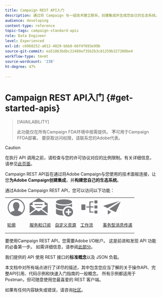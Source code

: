 ```yaml
---
title: Campaign REST API入门
description: 通过将 Campaign 与一组技术建立联系，创建集成并生成您自己的生态系统。
audience: developing
content-type: reference
topic-tags: campaign-standard-apis
role: Data Engineer
level: Experienced
exl-id: c6968252-a012-4029-bbb8-66f4f693e99b
source-git-commit: ea51863bdbc22489af35b2b3c81259b327380be4
workflow-type: tm+mt
source-wordcount: '238'
ht-degree: 47%

---
```


# Campaign REST API入门 {#get-started-apis}

>[!AVAILABILITY]
>
>此功能仅在所有Campaign FDA环境中按需提供。 **不**&#x200B;可用于Campaign FFDA部署。 要获取访问权限，请联系您的Adobe代表。

>[!CAUTION]
>
>在执行 API 调用之前，请检查与您的许可协议对应的比例限制。有关详细信息，请参见[此页面](https://helpx.adobe.com/legal/product-descriptions/campaign-standard.html#ITInfrastructureResourcesbyActiveProfilesTiers)。

Campaign REST API旨在通过将Adobe Campaign与您使用的技术面板连接，让您&#x200B;**为Adobe Campaign创建集成**，并&#x200B;**构建您自己的生态系统**。

通过Adobe Campaign REST API，您可以访问以下功能：

<table><tr>
 <td valign="top"><a href="retrieving-profiles.md"><img width="60px" alt="条件" src="assets/icon_profile.svg"/></a><p><a href="retrieving-profiles.md">轮廓</a></p></td>
<td valign="top"><a href="creating-a-service.md"><img width="60px" alt="条件" src="assets/icon_services.svg"/></a><p><a href="creating-a-service.md">服务和订阅</a></p></td>
<td valign="top"><a href="interacting-with-custom-resources.md"><img width="60px" alt="条件" src="assets/icon_customresources.svg"/></a><p><a href="interacting-with-custom-resources.md">自定义资源</a></p></td>
<td valign="top"><a href="controlling-a-workflow.md"><img width="60px" alt="条件" src="assets/icon_workflows.svg"/></a><p><a href="controlling-a-workflow.md">工作流</a></p></td>
<td valign="top"><a href="managing-transactional-messages.md"><img width="60px" alt="条件" src="assets/icon_transactionalmessage.svg"/></a><p><a href="managing-transactional-messages.md">事务型消息传递</a></p></td>
</tr></table>

要使用Campaign REST API，您需要Adobe I/O帐户。 这是前进和发现 API 功能的必备第一步。
如需详细信息，请参阅[此部分](setting-up-api-access.md)。

我们提供的 API 使用 REST 接口的&#x200B;**标准概念**&#x200B;以及 JSON 负载。

本文档中对所有端点进行了详尽的描述，其中包含您应当了解的关于操作API、完整API引用、代码示例和快速入门指南的一般概念。 所有示例都适用于 Postman，但可随意使用您最喜爱的 REST 客户端。

如果有任何内容缺失或错误，请咨询[社区](https://experienceleaguecommunities.adobe.com/t5/adobe-campaign-standard/ct-p/adobe-campaign-standard-community)。
